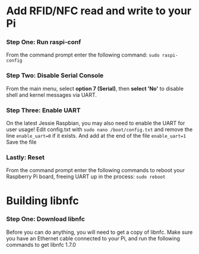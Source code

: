 # Add RFID/NFC read and write to your Pi 

### Step One: Run raspi-conf
From the command prompt enter the following command:
`
sudo raspi-config
`

### Step Two: Disable Serial Console
From the main menu, select **option 7 (Serial)**, then **select 'No'** to disable shell and kernel messages via UART.

### Step Three: Enable UART
On the latest Jessie Raspbian, you may also need to enable the UART for user usage! Edit config.txt with 
`
sudo nano /boot/config.txt
`
and remove the line
`
enable_uart=0
`
if it exists. And add at the end of the file
`
enable_uart=1
`
Save the file

### Lastly: Reset
From the command prompt enter the following commands to reboot your Raspberry Pi board, freeing UART up in the process:
`
sudo reboot
`

# Building libnfc

### Step One: Download libnfc
Before you can do anything, you will need to get a copy of libnfc. Make sure you have an Ethernet cable connected to your Pi, and run the following commands to get libnfc 1.7.0
